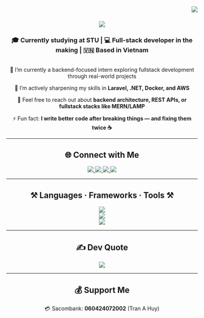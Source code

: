 <img align="right" src="https://visitor-badge.laobi.icu/badge?page_id=tranahuy2407.tranahuy2407" />

<h1 align="center">
  <img src="https://readme-typing-svg.herokuapp.com/?font=Righteous&size=35&center=true&vCenter=true&width=500&height=70&duration=4000&lines=Hi+there!+👋;+I'm+Tran+A+Huy!;" />
</h1>

<h3 align="center">🎓 Currently studying at STU | 💻 Full-stack developer in the making | 🇻🇳 Based in Vietnam</h3>

<br/>

<div align="center">
🔭 I’m currently a backend-focused intern exploring fullstack development through real-world projects  
  
🌱 I’m actively sharpening my skills in <strong>Laravel, .NET, Docker, and AWS</strong>  
  
💬 Feel free to reach out about <strong>backend architecture, REST APIs, or fullstack stacks like MERN/LAMP</strong>  
  
⚡ Fun fact: <strong>I write better code after breaking things — and fixing them twice ☕</strong>
</div>

---

<h2 align="center">🌐 Connect with Me</h2>

<div align="center"> 
  <a href="https://www.facebook.com/profile.php?id=100010236822834" target="_blank">
    <img src="https://img.shields.io/badge/Facebook-%231877F2.svg?style=for-the-badge&logo=facebook&logoColor=white" />
  </a>
  <a href="https://instagram.com/tr.ahuyyyy" target="_blank">
    <img src="https://img.shields.io/badge/Instagram-%23E4405F.svg?style=for-the-badge&logo=instagram&logoColor=white" />
  </a>
  <a href="https://tiktok.com/@tr.ahuy" target="_blank">
    <img src="https://img.shields.io/badge/TikTok-%23000000.svg?style=for-the-badge&logo=tiktok&logoColor=white" />
  </a>
  <a href="https://www.linkedin.com/in/tr%E1%BA%A7n-a-huy-953253332/" target="_blank">
    <img src="https://img.shields.io/badge/LinkedIn-%230077B5.svg?style=for-the-badge&logo=linkedin&logoColor=white" />
  </a>
</div>

---

<h2 align="center">⚒️ Languages · Frameworks · Tools ⚒️</h2>

<div align="center">
  <img src="https://skillicons.dev/icons?i=c,cpp,java,dart,php,html,css,js,jquery,tailwind" /><br>
  <img src="https://skillicons.dev/icons?i=react,nextjs,nodejs,express,dotnet,laravel,mysql,sqlite,docker,aws" /><br>
  <img src="https://skillicons.dev/icons?i=postman,figma,vscode,git,github" />
</div>

---

<h2 align="center">✍️ Dev Quote</h2>

<p align="center">
  <img src="https://quotes-github-readme.vercel.app/api?type=horizontal&theme=gruvbox" />
</p>

---

<h2 align="center">💰 Support Me</h2>

<p align="center">💳 Sacombank: <strong>060424072002</strong> (Tran A Huy)</p>

